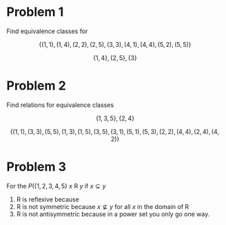 # Problem 1

Find equivalence classes for 

$$
\{ (1,1), (1,4), (2,2), (2,5), (3,3), (4,1), (4,4), (5,2), (5,5) \}
$$

$$
\{ 1,4 \}, \{ 2, 5 \}, \{ 3 \}
$$
# Problem 2

Find relations for equivalence classes 

$$
\{ 1,3,5 \}, \{ 2,4 \}
$$

$$
\{ (1,1),(3,3),(5,5),(1,3),(1,5),(3,5),(3,1),(5,1),(5,3),(2,2),(4,4),(2,4),(4,2) \}
$$

# Problem 3

For the $P(\{ 1,2,3,4,5 \}$ $x$ R $y$ if $x \subseteq y$

1. R is reflexive because 
2. R is not symmetric because $x \not\subseteq y$ for all $x$ in the domain of R
3. R is not antisymmetric because in a power set you only go one way.